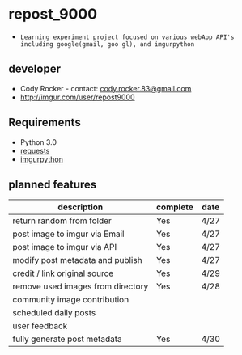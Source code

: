 # repost_9000
* `Learning experiment project focused on various webApp API's including google(gmail, goo gl), and imgurpython`

developer
---------
- Cody Rocker - contact: cody.rocker.83@gmail.com
- http://imgur.com/user/repost9000

Requirements
------------
- Python 3.0
- [requests](http://docs.python-requests.org/en/latest/user/install/)
- [imgurpython](https://github.com/Imgur/imgurpython)

planned features
----------------
| description                        | complete |  date  |
|------------------------------------|----------|--------|
| return random from folder          |    Yes   |  4/27  |
| post image to imgur via Email      |    Yes   |  4/27  |
| post image to imgur via API        |    Yes   |  4/27  |
| modify post metadata and publish   |    Yes   |  4/27  |
| credit / link original source      |    Yes   |  4/29  |
| remove used images from directory  |    Yes   |  4/28  |
| community image contribution       |          |        |
| scheduled daily posts              |          |        |
| user feedback                      |          |        |
| fully generate post metadata       |    Yes   |  4/30  |
